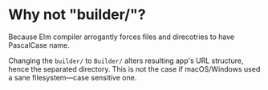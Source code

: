 <!--
SPDX-FileCopyrightText: 2024 Shota FUJI <pockawoooh@gmail.com>

SPDX-License-Identifier: Apache-2.0
-->

# Why not "builder/"?

Because Elm compiler arrogantly forces files and direcotries to have PascalCase name.

Changing the `builder/` to `Builder/` alters resulting app's URL structure, hence the separated directory.
This is not the case if macOS/Windows used a sane filesystem—case sensitive one.
